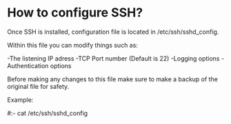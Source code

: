 # How to configure SSH?

Once SSH is installed, configuration file is located in
/etc/ssh/sshd_config.


Within this file you can modify things such as:

-The listening IP adress
-TCP Port number (Default is 22)
-Logging options
-Authentication options


Before making any changes to this file make sure to 
make a backup of the original file for safety.

Example:

#:- cat /etc/ssh/sshd_config

